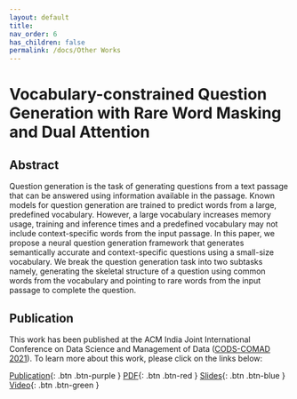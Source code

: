 ```yaml
---
layout: default
title: 
nav_order: 6
has_children: false
permalink: /docs/Other Works
---
```


# Vocabulary-constrained Question Generation with Rare Word Masking and Dual Attention

## Abstract
Question generation is the task of generating questions from a text passage that can be answered using information available in the passage. Known models for question generation are trained to predict words from a large, predefined vocabulary. However, a large vocabulary increases memory usage, training and inference times and a predefined vocabulary may not include context-specific words from the input passage. In this paper, we propose a neural question generation framework that generates semantically accurate and context-specific questions using a small-size vocabulary. We break the question generation task into two subtasks namely, generating the skeletal structure of a question using common words from the vocabulary and pointing to rare words from the input passage to complete the question.

## Publication
This work has been published at the ACM India Joint International Conference on Data Science and Management of Data ([CODS-COMAD 2021](https://cods-comad.in)). To learn more about this work, please click on the links below:

[Publication](https://dl.acm.org/doi/abs/10.1145/3430984.3431074){: .btn .btn-purple }
[PDF](https://emilbiju.github.io/indic-swipe/assets/Vocab-constrained-QG_CODS-COMAD.pdf){: .btn .btn-red }
[Slides](https://emilbiju.github.io/indic-swipe/assets/Cods-Comad_presentation.pdf){: .btn .btn-blue }
[Video](https://drive.google.com/file/d/1aLCYGa4ih1FyvX0oNp0aiu9Hnf0TAked/view){: .btn .btn-green }

